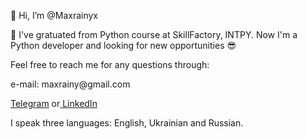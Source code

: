👋 Hi, I’m @Maxrainyx
<p> 🌱 I've gratuated from Python course at SkillFactory, INTPY. Now I'm a Python developer and looking for new opportunities 😎</p>
<p> Feel free to reach me for any questions through: </p>
<p> e-mail: maxrainy@gmail.com </p>
<a href='https://t.me/maxrainy'>Telegram</a>
or<a href='linkedin.com/in/maxrainy/'> LinkedIn</a>
<p> I speak three languages: English, Ukrainian and Russian.</p>

<!---
Maxrainyx/Maxrainyx is a ✨ special ✨ repository because its `README.md` (this file) appears on your GitHub profile.
You can click the Preview link to take a look at your changes.
--->
